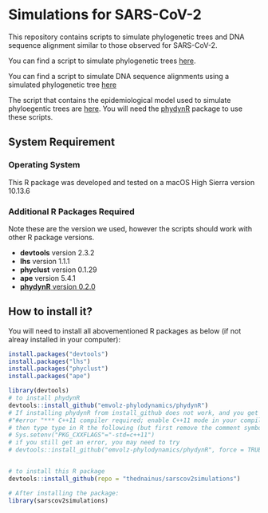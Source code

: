 # Simulations for SARS-CoV-2 

This repository contains scripts to simulate phylogenetic trees and DNA sequence alignment similar to those observed for SARS-CoV-2.

You can find a script to simulate phylogenetic trees [here](https://github.com/thednainus/sarscov2simulations/blob/master/Coalescent_simulations/Tree_Simulations.R).

You can find a script to simulate DNA sequence alignments using a simulated phylogenetic tree [here](https://github.com/thednainus/sarscov2simulations/blob/master/Coalescent_simulations/DNA_seqali_simulations.R)

The script that contains the epidemiological model used to simulate phyloegentic trees are [here](https://github.com/thednainus/sarscov2simulations/blob/master/Coalescent_simulations/seijrRmodel.R). You will need the [phydynR](https://github.com/emvolz-phylodynamics/phydynR) package to use these scripts.

## System Requirement

### Operating System
This R package was developed and tested on a macOS High Sierra version 10.13.6


### Additional R Packages Required

Note these are the version we used, however the scripts should work with other R package versions.

* **devtools** version 2.3.2 
* **lhs** version 1.1.1
* **phyclust** version 0.1.29
* **ape** version 5.4.1
* [**phydynR** version 0.2.0](https://github.com/emvolz-phylodynamics/phydynR)


## How to install it?

You will need to install all abovementioned R packages as below (if not alreay installed in your computer):

```r
install.packages("devtools")
install.packages("lhs")
install.packages("phyclust")
install.packages("ape")

library(devtools)
# to install phydynR
devtools::install_github("emvolz-phylodynamics/phydynR")
# If installing phydynR from install_github does not work, and you get the 
#"#error "*** C++11 compiler required; enable C++11 mode in your compiler, or use an earlier version of Armadillo"
# then type type in R the following (but first remove the comment symbol #) and then try install phydynR again
# Sys.setenv("PKG_CXXFLAGS"="-std=c++11")
# if you still get an error, you may need to try
# devtools::install_github("emvolz-phylodynamics/phydynR", force = TRUE)


# to install this R package
devtools::install_github(repo = "thednainus/sarscov2simulations")

# After installing the package:
library(sarscov2simulations)
```

